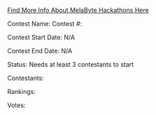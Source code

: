 [Find More Info About MelaByte Hackathons Here](https://github.com/MelaByte/hackathon-rules)

Contest Name:
Contest #:

Contest Start Date: N/A

Contest End Date: N/A

Status: Needs at least 3 contestants to start

Contestants:


Rankings: 

Votes: